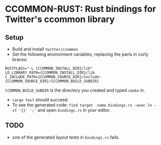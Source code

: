 # CCOMMON-RUST: Rust bindings for Twitter's ccommon library

## Setup

* Build and install `twitter/ccommon`
* Set the following environment variables, replacing the parts in curly braces:

```
RUSTFLAGS="-L {CCOMMON_INSTALL_DIR}/lib"
LD_LIBRARY_PATH={CCOMMON_INSTALL_DIR}/lib
C_INCLUDE_PATH={CCOMMON_SOURCE_DIR}/include:{CCOMMON_SOURCE_DIR}/{CCOMMON_BUILD_SUBDIR}
```

`CCOMMON_BUILD_SUBDIR` is the directory you created and typed `cmake` in.

* `cargo test` should succeed.
* To see the generated code: `find target -name bindings.rs -exec ln -sf '{}' ';'` and open `bindings.rs` in your editor.

## TODO

* one of the generated layout tests in `bindings.rs` fails. 